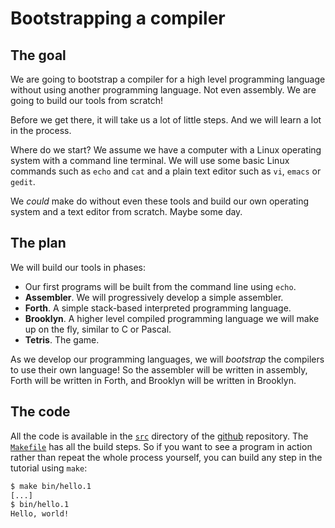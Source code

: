 # Bootstrapping a compiler

## The goal

We are going to bootstrap a compiler for a high level programming language
without using another programming language. Not even assembly. We are going to
build our tools from scratch!

Before we get there, it will take us a lot of little steps. And we will learn a lot
in the process.

Where do we start? We assume we have a computer with a Linux operating system with a command line terminal.
We will use some basic Linux commands such as `echo` and `cat` and a plain text
editor such as `vi`, `emacs` or `gedit`.

We *could* make do without even these tools and build our own operating system and a text
editor from scratch. Maybe some day.

## The plan

We will build our tools in phases:

* Our first programs will be built from the command line using `echo`.
* **Assembler**. We will progressively develop a simple assembler.
* **Forth**. A simple stack-based interpreted programming language.
* **Brooklyn**. A higher level compiled programming language we will make up on the fly,
  similar to C or Pascal.
* **Tetris**. The game.

As we develop our programming languages, we will *bootstrap* the compilers to use their own language!
So the assembler will be written in assembly, Forth will be written in Forth, and Brooklyn will be written
in Brooklyn.

## The code

All the code is available in the [`src`](https://github.com/tczajka/bootstrap/tree/main/src) directory
of the [github](https://github.com/tczajka/bootstrap) repository.
The [`Makefile`](https://github.com/tczajka/bootstrap/blob/main/Makefile) has all the build steps.
So if you want to see a program in action rather than repeat the whole process yourself,
you can build any step in the tutorial using `make`:

```bash
$ make bin/hello.1
[...]
$ bin/hello.1
Hello, world!
```
